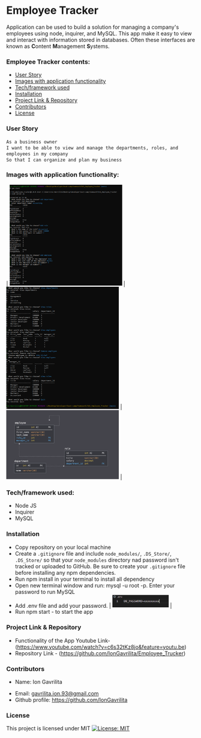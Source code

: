 
# Employee Tracker
Application can be used to build a solution for managing a company's employees using node, inquirer, and MySQL. This app make it easy to view and interact with information stored in databases. Often these interfaces are known as **C**ontent **M**anagement **S**ystems.

###  Employee Tracker contents:
* [User Story](#User-Story)
* [Images with application functionality](#Images-with-application-functionality)
* [Tech/framework used](#Tech/framework-used)
* [Installation](#Installation)
* [Project Link & Repository](#Project-Link-&-Repository)
* [Contributors](#Contributors)
* [License](#License)

### User Story
```
As a business owner
I want to be able to view and manage the departments, roles, and employees in my company
So that I can organize and plan my business
```
### Images with application functionality:

| <img src="Assets/Page1.png" width="300"> | <img src="Assets/Page2.png" width="300"> | <img src="Assets/schema.png" width="300"> |

### Tech/framework used:
* Node JS
* Inquirer
* MySQL

### Installation  
* Copy repository on your local machine
* Create a `.gitignore` file and include `node_modules/`, `.DS_Store/`, `.DS_Store/` so that your `node_modules` directory nad password isn't tracked or uploaded to GitHub. Be sure to create your `.gitignore` file before installing any npm dependencies.
* Run npm install  in your terminal to install all dependency
* Open new terminal window and run: mysql -u root -p. Enter your password to run MySQL
* Add .env file and add your password.
| <img src="Assets/env.png" width="150"> |
* Run npm start - to start the app

### Project Link & Repository
- Functionality of the App Youtube Link- (https://www.youtube.com/watch?v=c6s32tKz8jo&feature=youtu.be)
- Repository Link - (https://github.com/IonGavrilita/Employee_Trucker)

### Contributors
* Name: Ion Gavrilita
- Email: gavrilita.ion.93@gmail.com
- Github profile: https://github.com/IonGavrilita
### License
This project is licensed under MIT
[![License: MIT](https://img.shields.io/badge/License-MIT-yellow.svg)](https://opensource.org/licenses/MIT)
